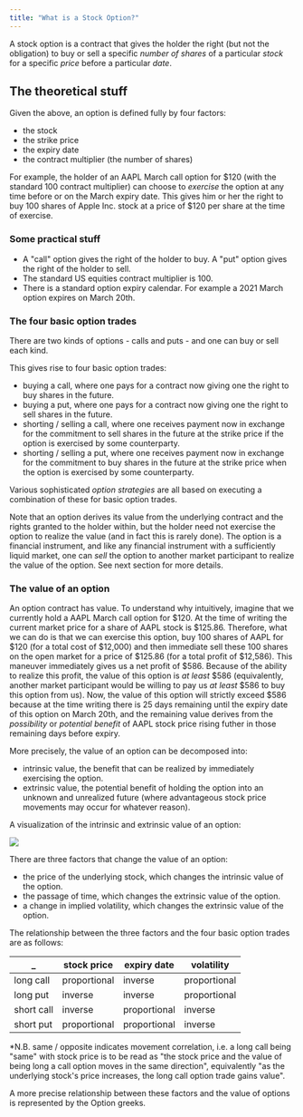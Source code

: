 ```yaml
---
title: "What is a Stock Option?"
---
```


A stock option is a contract that gives the holder the right (but not the obligation) to buy or sell a specific _number of shares_ of a particular _stock_ for a specific _price_ before a particular _date_.

## The theoretical stuff

Given the above, an option is defined fully by four factors:
- the stock 
- the strike price 
- the expiry date
- the contract multiplier (the number of shares)

For example, the holder of an AAPL March call option for $120 (with the standard 100 contract multiplier) can choose to _exercise_ the option at any time before or on the March expiry date. This gives him or her the right to buy 100 shares of Apple Inc. stock at a price of $120 per share at the time of exercise. 

### Some practical stuff

- A "call" option gives the right of the holder to buy. A "put" option gives the right of the holder to sell. 
- The standard US equities contract multiplier is 100. 
- There is a standard option expiry calendar. For example a 2021 March option expires on March 20th.

### The four basic option trades

There are two kinds of options - calls and puts - and one can buy or sell each kind. 

This gives rise to four basic option trades:

- buying a call, where one pays for a contract now giving one the right to buy shares in the future.
- buying a put, where one pays for a contract now giving one the right to sell shares in the future.
- shorting / selling a call, where one receives payment now in exchange for the commitment to sell shares in the future at the strike price if the option is exercised by some counterparty.
- shorting / selling a put, where one receives payment now in exchange for the commitment to buy shares in the future at the strike price when the option is exercised by some counterparty.

Various sophisticated _option strategies_ are all based on executing a combination of these for basic option trades. 

Note that an option derives its value from the underlying contract and the rights granted to the holder within, but the holder need not exercise the option to realize the value (and in fact this is rarely done). The option is a financial instrument, and like any financial instrument with a sufficiently liquid market, one can _sell_ the option to another market participant to realize the value of the option. See next section for more details. 


### The value of an option

An option contract has value. To understand why intuitively, imagine that we currently hold a AAPL March call option for $120. At the time of writing the current market price for a share of AAPL stock is $125.86. Therefore, what we can do is that we can exercise this option, buy 100 shares of AAPL for $120 (for a total cost of $12,000) and then immediate sell these 100 shares on the open market for a price of $125.86 (for a total profit of $12,586). This maneuver immediately gives us a net profit of $586. Because of the ability to realize this profit, the value of this option is _at least_ $586 (equivalently, another market participant would be willing to pay us _at least_ $586 to buy this option from us). Now, the value of this option will strictly exceed $586 because at the time writing there is 25 days remaining until the expiry date of this option on March 20th, and the remaining value derives from the _possibility_ or _potential benefit_ of AAPL stock price rising futher in those remaining days before expiry. 

More precisely, the value of an option can be decomposed into:
- intrinsic value, the benefit that can be realized by immediately exercising the option.
- extrinsic value, the potential benefit of holding the option into an unknown and unrealized future (where advantageous stock price movements may occur for whatever reason).

A visualization of the intrinsic and extrinsic value of an option:

<div class="landscape">
<img src="https://lh3.googleusercontent.com/8NpOnuVj0jOiSZpmpTeXpP0o4vTJqBwpfGucyYfs-1w1RVBd3UzTB9ZBcVoHPZW-qhaYFv7WtMnHaKLAyIFd1NOwjZXb_jWJrS8Dp2yFYxnaWcijx3WPtvxtSvxYUvJKci6HMD7vC_T4qoy5jy7i7fCr6p16qrCypl9QgTpOEnnEM3I1bZFmj6daZJRDoHY7e4pOEdJUMwZu6Qvr3Sw-V1I5IWq5LMtBV-ufSKLXbXdZTKvK8NlQ-VuJAQ2dKLh9RKMOem6aNz0YLR5O9Sqgz2YENflQQ40qy0BkK7PTorGd0qdRq2fbnYmD6BOQHBjYi_9SNmQYS-dv0VmYO6_zsZE2RDQv55UtEppyMe_OesCYhOA8Avs7S7gF3rgX-fJaugdO3x7aEO9N2rD5-NftQHly9qT9g_prJujGH3UYMbsT-Bb_vTwRPpGbg9MuCMxol3Vx36poVawaXboG57JtvBWjIKZbV4YNsn2gu0Od268a1m3-Z1xWiW-kWgOzSHjP5YJnWu2e1khksHW2I6Je6wGcNPJf_XvHgQHCo4ApA3WiogAnYEYjOuWbx8R7yf9qN9bIfVdlSrrztJh10ri0VKL2pYgS4Z2WmLy9YLwzpBLHpScmf2QTnZb2XSO7OunEbuKBLXqv1WKK2AFv1LFP1GR36TQLTJKapOIiTHE9GhCYAA75FGOk7tIMq7FNMmgArcJnqiXDK8aUGfm9fi0XH5U=w1750-h1100-no?authuser=0">
</div>

There are three factors that change the value of an option:
- the price of the underlying stock, which changes the intrinsic value of the option.
- the passage of time, which changes the extrinsic value of the option.
- a change in implied volatility, which changes the extrinsic value of the option.

The relationship between the three factors and the four basic option trades are as follows:


_           | stock price | expiry date | volatility
------------| ----------- | ----------- | -------------
long call   | proportional| inverse     | proportional
long put    | inverse     | inverse     | proportional
short call  | inverse     | proportional| inverse
short put   | proportional| proportional| inverse

*N.B. same / opposite indicates movement correlation, i.e. a long call being "same" with stock price is to be read as "the stock price and the value of being long a call option moves in the same direction", equivalently "as the underlying stock's price increases, the long call option trade gains value".

A more precise relationship between these factors and the value of options is represented by the Option greeks. 

